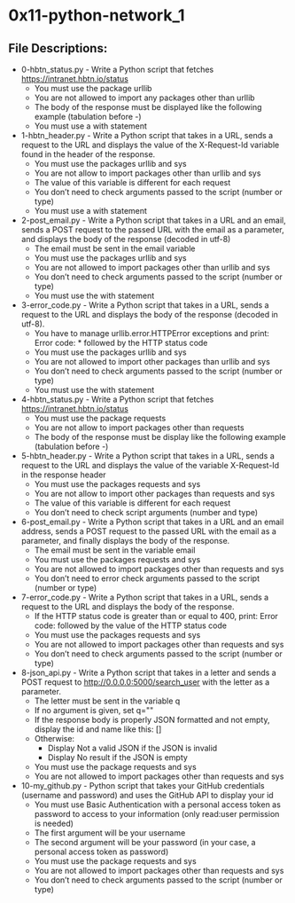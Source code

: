 # 0x11-python-network_1


## File Descriptions:

* 0-hbtn_status.py - Write a Python script that fetches https://intranet.hbtn.io/status
    * You must use the package urllib
    * You are not allowed to import any packages other than urllib
    * The body of the response must be displayed like the following example (tabulation before -)
    * You must use a with statement
* 1-hbtn_header.py - Write a Python script that takes in a URL, sends a request to the URL and displays the value of the X-Request-Id variable found in the header of the response.
    * You must use the packages urllib and sys
    * You are not allow to import packages other than urllib and sys
    * The value of this variable is different for each request
    * You don’t need to check arguments passed to the script (number or type)
    * You must use a with statement
* 2-post_email.py - Write a Python script that takes in a URL and an email, sends a POST request to the passed URL with the email as a parameter, and displays the body of the response (decoded in utf-8)
    * The email must be sent in the email variable
    * You must use the packages urllib and sys
    * You are not allowed to import packages other than urllib and sys
    * You don’t need to check arguments passed to the script (number or type)
    * You must use the with statement
* 3-error_code.py - Write a Python script that takes in a URL, sends a request to the URL and displays the body of the response (decoded in utf-8).
    * You have to manage urllib.error.HTTPError exceptions and print: Error code: * followed by the HTTP status code
    * You must use the packages urllib and sys
    * You are not allowed to import other packages than urllib and sys
    * You don’t need to check arguments passed to the script (number or type)
    * You must use the with statement
* 4-hbtn_status.py - Write a Python script that fetches https://intranet.hbtn.io/status
    * You must use the package requests
    * You are not allow to import packages other than requests
    * The body of the response must be display like the following example (tabulation before -)
* 5-hbtn_header.py - Write a Python script that takes in a URL, sends a request to the URL and displays the value of the variable X-Request-Id in the response header
    * You must use the packages requests and sys
    * You are not allow to import other packages than requests and sys
    * The value of this variable is different for each request
    * You don’t need to check script arguments (number and type)
* 6-post_email.py - Write a Python script that takes in a URL and an email address, sends a POST request to the passed URL with the email as a parameter, and finally displays the body of the response.
    * The email must be sent in the variable email
    * You must use the packages requests and sys
    * You are not allowed to import packages other than requests and sys
    * You don’t need to error check arguments passed to the script (number or type)
* 7-error_code.py - Write a Python script that takes in a URL, sends a request to the URL and displays the body of the response.
    * If the HTTP status code is greater than or equal to 400, print: Error code: followed by the value of the HTTP status code
    * You must use the packages requests and sys
    * You are not allowed to import packages other than requests and sys
    * You don’t need to check arguments passed to the script (number or type)
* 8-json_api.py - Write a Python script that takes in a letter and sends a POST request to http://0.0.0.0:5000/search_user with the letter as a parameter.
    * The letter must be sent in the variable q
    * If no argument is given, set q=""
    * If the response body is properly JSON formatted and not empty, display the id and name like this: [<id>] <name>
    * Otherwise:
        * Display Not a valid JSON if the JSON is invalid
        * Display No result if the JSON is empty
    * You must use the package requests and sys
    * You are not allowed to import packages other than requests and sys
* 10-my_github.py - Python script that takes your GitHub credentials (username and password) and uses the GitHub API to display your id
    * You must use Basic Authentication with a personal access token as password to access to your information (only read:user permission is needed)
    * The first argument will be your username
    * The second argument will be your password (in your case, a personal access token as password)
    * You must use the package requests and sys
    * You are not allowed to import packages other than requests and sys
    * You don’t need to check arguments passed to the script (number or type)

